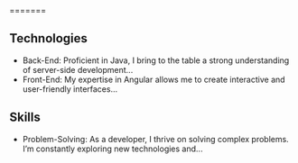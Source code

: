 =======
## Technologies

- Back-End: Proficient in Java, I bring to the table a strong understanding of server-side development...
- Front-End: My expertise in Angular allows me to create interactive and user-friendly interfaces...


## Skills

- Problem-Solving: As a developer, I thrive on solving complex problems. I’m constantly exploring new technologies and...